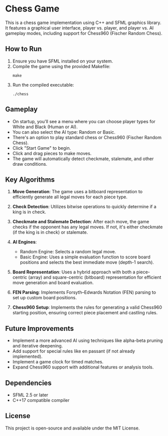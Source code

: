 # Chess Game

This is a chess game implementation using C++ and SFML graphics library. It features a graphical user interface, player vs. player, and player vs. AI gameplay modes, including support for Chess960 (Fischer Random Chess).

## How to Run

1. Ensure you have SFML installed on your system.
2. Compile the game using the provided Makefile:
   ```
   make
   ```
3. Run the compiled executable:
   ```
   ./chess
   ```

## Gameplay

- On startup, you'll see a menu where you can choose player types for White and Black (Human or AI).
- You can also select the AI type: Random or Basic.
- There's an option to play standard chess or Chess960 (Fischer Random Chess).
- Click "Start Game" to begin.
- Click and drag pieces to make moves.
- The game will automatically detect checkmate, stalemate, and other draw conditions.

## Key Algorithms

1. **Move Generation**: The game uses a bitboard representation to efficiently generate all legal moves for each piece type.

2. **Check Detection**: Utilizes bitwise operations to quickly determine if a king is in check.

3. **Checkmate and Stalemate Detection**: After each move, the game checks if the opponent has any legal moves. If not, it's either checkmate (if the king is in check) or stalemate.

4. **AI Engines**:
   - Random Engine: Selects a random legal move.
   - Basic Engine: Uses a simple evaluation function to score board positions and selects the best immediate move (depth-1 search).

5. **Board Representation**: Uses a hybrid approach with both a piece-centric (array) and square-centric (bitboard) representation for efficient move generation and board evaluation.

6. **FEN Parsing**: Implements Forsyth–Edwards Notation (FEN) parsing to set up custom board positions.

7. **Chess960 Setup**: Implements the rules for generating a valid Chess960 starting position, ensuring correct piece placement and castling rules.

## Future Improvements

- Implement a more advanced AI using techniques like alpha-beta pruning and iterative deepening.
- Add support for special rules like en passant (if not already implemented).
- Implement a game clock for timed matches.
- Expand Chess960 support with additional features or analysis tools.

## Dependencies

- SFML 2.5 or later
- C++17 compatible compiler

## License

This project is open-source and available under the MIT License.